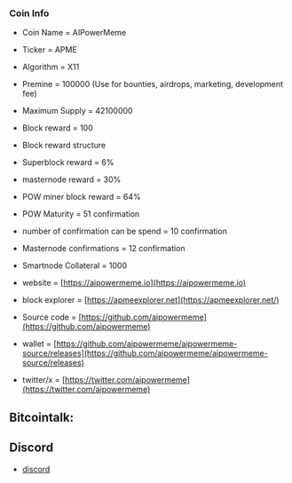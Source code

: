 ### Coin Info

- Coin Name = AIPowerMeme

- Ticker = APME

- Algorithm = X11

- Premine = 100000 (Use for bounties, airdrops, marketing, development fee)

- Maximum Supply = 42100000

- Block reward = 100
- Block reward structure
- Superblock reward = 6%
- masternode reward = 30%
- POW miner block reward = 64%

- POW Maturity = 51 confirmation

- number of confirmation can be spend = 10 confirmation

- Masternode confirmations = 12 confirmation

- Smartnode Collateral = 1000

- website = [https://aipowermeme.io](https://aipowermeme.io)

- block explorer = [https://apmeexplorer.net](https://apmeexplorer.net/)

- Source code = [https://github.com/aipowermeme](https://github.com/aipowermeme)

- wallet = [https://github.com/aipowermeme/aipowermeme-source/releases](https://github.com/aipowermeme/aipowermeme-source/releases)

- twitter/x = [https://twitter.com/aipowermeme](https://twitter.com/aipowermeme)

## Bitcointalk: 

## Discord
- [discord](https://discord.gg/VS6hUk3cE4)
